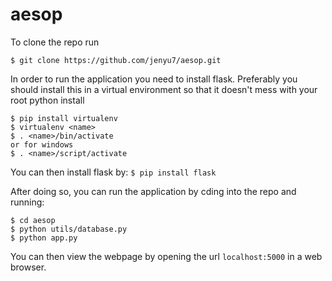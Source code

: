 # aesop

To clone the repo run

`$ git clone https://github.com/jenyu7/aesop.git`

In order to run the application you need to install flask. Preferably you should install this in a virtual environment so that it doesn't mess with your root python install

```
$ pip install virtualenv
$ virtualenv <name>
$ . <name>/bin/activate
or for windows
$ . <name>/script/activate
```

You can then install flask by:
`$ pip install flask`

After doing so, you can run the application by cding into the repo and running:

```
$ cd aesop
$ python utils/database.py
$ python app.py
```

You can then view the webpage by opening the url `localhost:5000` in a web browser.
